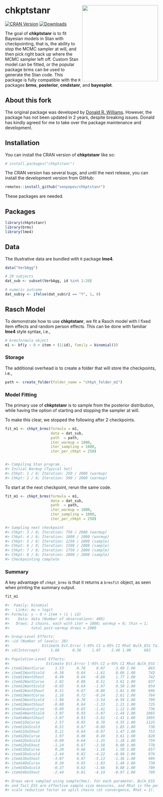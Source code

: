 
# chkptstanr <img src="man/figures/logo.png" align="right" width = 250 />

[![CRAN
Version](http://www.r-pkg.org/badges/version/chkptstanr)](https://cran.r-project.org/package=chkptstanr)
[![Downloads](https://cranlogs.r-pkg.org/badges/chkptstanr)](https://cran.r-project.org/package=chkptstanr)

The goal of **chkptstanr** is to fit Bayesian models in Stan with
checkpointing, that is, the ability to stop the MCMC sampler at will,
and then pick right back up where the MCMC sampler left off. Custom Stan
model can be fitted, or the popular package brms can be used to generate
the Stan code. This package is fully compatible with the `R` packages
**brms**, **posterior**, **cmdstanr**, and **bayesplot**.

## About this fork

The original package was developed by [Donald R.
Williams](https://github.com/donaldRwilliams/chkptstanr). However, the
package has not been updated in 2 years, despite breaking issues. Donald
has kindly agreed for me to take over the package maintenance and
development.

## Installation

You can install the CRAN version of **chkptstanr** like so:

``` r
# install.packages("chkptstanr")
```

The CRAN version has several bugs, and until the next release, you can
install the development version from GitHub:

``` r
remotes::install_github("venpopov/chkptstanr")
```

These packages are needed.

## Packages

``` r
library(chkptstanr)
library(brms)
library(lme4)
```

## Data

The illustrative data are bundled with `R` package **lme4**.

``` r
data("VerbAgg")

# 20 subjects
dat_sub <- subset(VerbAgg, id %in% 1:20)

# numeric outcome
dat_sub$y <- ifelse(dat_sub$r2 == "Y", 1, 0)
```

## Rasch Model

To demonstrate how to use **chkptstanr**, we fit a Rasch model with I
fixed item effects and random person effects. This can be done with
familiar **lme4** style syntax, i.e.,

``` r
# brmsformula object
m1 <- bf(y ~ 0 + item + (1|id), family = binomial())
```

### Storage

The additional overhead is to create a folder that will store the
checkpoints, i.e.,

``` r
path <- create_folder(folder_name = "chkpt_folder_m1")
```

### Model Fitting

The primary use of **chkptstanr** is to sample from the posterior
distribution, while having the option of starting and stopping the
sampler at will.

To make this clear, we stopped the following after 2 checkpoints.

``` r
fit_m1 <- chkpt_brms(formula = m1, 
                     data = dat_sub,
                     path  = path,
                     iter_warmup = 1000,
                     iter_sampling = 1000,
                     iter_per_chkpt = 250)


#> Compiling Stan program...
#> Initial Warmup (Typical Set)
#> Chkpt: 1 / 8; Iteration: 250 / 2000 (warmup)
#> Chkpt: 2 / 8; Iteration: 500 / 2000 (warmup)
```

To start at the next checkpoint, rerun the same code.

``` r
fit_m1 <- chkpt_brms(formula = m1, 
                     data = dat_sub,
                     path  = path,
                     iter_warmup = 1000,
                     iter_sampling = 1000,
                     iter_per_chkpt = 250)

#> Sampling next checkpoint
#> Chkpt: 3 / 8; Iteration: 750 / 2000 (warmup)
#> Chkpt: 4 / 8; Iteration: 1000 / 2000 (warmup)
#> Chkpt: 5 / 8; Iteration: 1250 / 2000 (sample)
#> Chkpt: 6 / 8; Iteration: 1500 / 2000 (sample)
#> Chkpt: 7 / 8; Iteration: 1750 / 2000 (sample)
#> Chkpt: 8 / 8; Iteration: 2000 / 2000 (sample)
#> Checkpointing complete
```

### Summary

A key advantage of `chkpt_brms` is that it returns a `brmsfit` object,
as seen when printing the summary output.

``` r
fit_m1

#>  Family: binomial 
#>   Links: mu = logit 
#> Formula: y ~ 0 + item + (1 | id) 
#>    Data: data (Number of observations: 480) 
#>   Draws: 2 chains, each with iter = 1000; warmup = 0; thin = 1;
#>          total post-warmup draws = 2000

#> Group-Level Effects: 
#> ~id (Number of levels: 20) 
#>               Estimate Est.Error l-95% CI u-95% CI Rhat Bulk_ESS Tail_ESS
#> sd(Intercept)     1.68      0.36     1.07     2.46 1.00      683      742

#> Population-Level Effects: 
#>                 Estimate Est.Error l-95% CI u-95% CI Rhat Bulk_ESS Tail_ESS
#> itemS1WantCurse     1.53      0.78     0.07     3.09 1.00      883     1034
#> itemS1WantScold    -0.38      0.64    -1.61     0.86 1.00      743      888
#> itemS1WantShout     0.49      0.64    -0.69     1.77 1.00      742     1084
#> itemS2WantCurse     2.02      0.80     0.51     3.61 1.00      837      939
#> itemS2WantScold    -0.65      0.64    -1.97     0.58 1.00      854     1001
#> itemS2WantShout     0.51      0.67    -0.80     1.81 1.00      696      931
#> itemS3WantCurse     1.16      0.72    -0.24     2.61 1.00      764     1169
#> itemS3WantScold    -1.98      0.76    -3.54    -0.59 1.00      799     1122
#> itemS3WantShout    -0.08      0.64    -1.33     1.21 1.00      725     1109
#> itemS4wantCurse    -0.09      0.65    -1.41     1.12 1.00      736     1007
#> itemS4WantScold    -3.07      0.93    -5.07    -1.44 1.00     1065     1131
#> itemS4WantShout    -3.07      0.93    -5.01    -1.41 1.00     1095     1250
#> itemS1DoCurse       2.57      0.95     0.78     4.55 1.00     1125      988
#> itemS1DoScold       0.51      0.67    -0.80     1.85 1.00      738     1085
#> itemS1DoShout       0.21      0.64    -0.97     1.47 1.00      753     1241
#> itemS2DoCurse       1.97      0.80     0.49     3.61 1.00      828     1088
#> itemS2DoScold      -0.09      0.64    -1.35     1.18 1.00      759      991
#> itemS2DoShout      -1.24      0.67    -2.58     0.08 1.00      778      903
#> itemS3DoCurse       0.20      0.66    -1.16     1.50 1.00      657     1091
#> itemS3DoScold      -2.44      0.82    -4.22    -0.98 1.00      976     1012
#> itemS3DoShout      -3.07      0.97    -5.13    -1.36 1.00      999     1186
#> itemS4DoCurse       0.20      0.65    -1.03     1.48 1.00      730     1307
#> itemS4DoScold      -0.37      0.63    -1.66     0.88 1.00      709     1064
#> itemS4DoShout      -2.44      0.81    -4.14    -0.97 1.00      799     1077

#> Draws were sampled using sample(hmc). For each parameter, Bulk_ESS
#> and Tail_ESS are effective sample size measures, and Rhat is the potential
#> scale reduction factor on split chains (at convergence, Rhat = 1).
```

